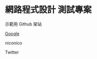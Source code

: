 網路程式設計 測試專案
===
示範用 Github 架站

<a href = "https://www.google.com.tw/" > Google </a>

<a herf = "http://www.nicovideo.jp/" > niconico </a>

<a herf = "https://twitter.com/" > Twitter </a>

